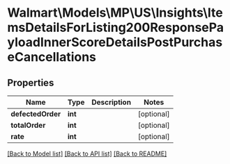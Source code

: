 # Walmart\Models\MP\US\Insights\ItemsDetailsForListing200ResponsePayloadInnerScoreDetailsPostPurchaseCancellations

## Properties

Name | Type | Description | Notes
------------ | ------------- | ------------- | -------------
**defectedOrder** | **int** |  | [optional]
**totalOrder** | **int** |  | [optional]
**rate** | **int** |  | [optional]


[[Back to Model list]](./) [[Back to API list]](../../../../../README.md#supported-apis) [[Back to README]](../../../../../README.md)
